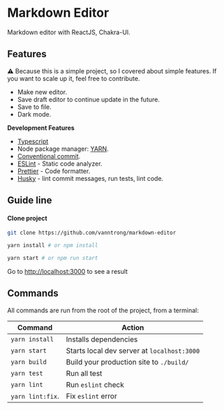 # Markdown Editor

Markdown editor with ReactJS, Chakra-UI.

## Features

⚠️ Because this is a simple project, so I covered about simple features. If you want to scale up it, feel free to contribute.
- Make new editor.
- Save draft editor to continue update in the future.
- Save to file.
- Dark mode.

**Development Features**

- [Typescript](https://www.typescriptlang.org/)
- Node package manager: [YARN](https://yarnpkg.com/).
- [Conventional commit](https://conventionalcommits.org/).
- [ESLint](https://eslint.org) - Static code analyzer.
- [Prettier](https://prettier.io) - Code formatter.
- [Husky](https://typicode.github.io/husky/#/) - lint commit messages, run tests, lint code.

## Guide line

#### Clone project

```sh
git clone https://github.com/vanntrong/markdown-editor
```

```sh
yarn install # or npm install
```

```sh
yarn start # or npm run start
```

Go to [http://localhost:3000](http://localhost:3000) to see a result


## Commands

All commands are run from the root of the project, from a terminal:

| Command                 | Action                                             |
| ----------------------- | -------------------------------------------------- |
| `yarn install`          | Installs dependencies                              |
| `yarn start`            | Starts local dev server at `localhost:3000`        |
| `yarn build`            | Build your production site to `./build/`           |
| `yarn test`             | Run all test                                       |
| `yarn lint`             | Run `eslint` check                                 |
| `yarn lint:fix`.        | Fix `eslint` error                                 |
